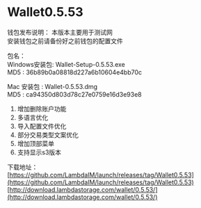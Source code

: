 # Wallet0.5.53

钱包发布说明： 
本版本主要用于测试网  
安装钱包之前请备份好之前钱包的配置文件    

包名：  
Windows安装包: Wallet-Setup-0.5.53.exe  
MD5         : 36b89b0a08818d227a6b10604e4bb70c  

Mac 安装包   : Wallet-0.5.53.dmg  
MD5         : ca94350d803d78c27e0759e16d3e93e8  

1. 增加删除账户功能  
2. 多语言优化  
3. 导入配置文件优化  
4. 部分交易类型文案优化  
5. 增加顶部菜单
6. 支持显示s3版本  

下载地址：  
[https://github.com/LambdaIM/launch/releases/tag/Wallet0.5.53](https://github.com/LambdaIM/launch/releases/tag/Wallet0.5.53)
[http://download.lambdastorage.com/wallet/0.5.53/](http://download.lambdastorage.com/wallet/0.5.53/)
